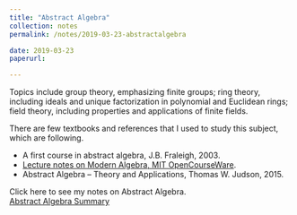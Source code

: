 ```yaml
---
title: "Abstract Algebra"
collection: notes
permalink: /notes/2019-03-23-abstractalgebra

date: 2019-03-23
paperurl:

---
```


Topics include group theory, emphasizing finite groups; ring theory, including ideals and unique factorization in polynomial and Euclidean rings; field theory, including properties and applications of finite fields.  

There are few textbooks and references that I used to study this subject, which are following.
* A first course in abstract algebra, J.B. Fraleigh, 2003.
* [Lecture notes on Modern Algebra, MIT OpenCourseWare](https://ocw.mit.edu/courses/mathematics/18-703-modern-algebra-spring-2013/lecture-notes/).
* Abstract Algebra – Theory and Applications, Thomas W. Judson, 2015.   

Click here to see my notes on Abstract Algebra.  
[Abstract Algebra Summary](http://austinyi.github.io/files/abstractalgebra.pdf)    
